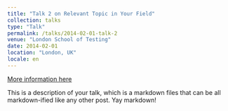 ```yaml
---
title: "Talk 2 on Relevant Topic in Your Field"
collection: talks
type: "Talk"
permalink: /talks/2014-02-01-talk-2
venue: "London School of Testing"
date: 2014-02-01
location: "London, UK"
locale: en
---
```


[More information here](http://example2.com)

This is a description of your talk, which is a markdown files that can be all markdown-ified like any other post. Yay markdown!
